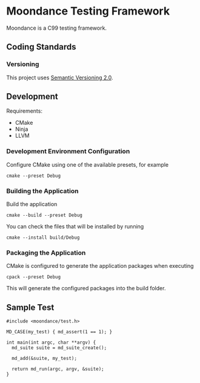# Moondance Testing Framework

Moondance is a C99 testing framework.

## Coding Standards

### Versioning

This project uses [Semantic Versioning 2.0](https://semver.org/spec/v2.0.0.html).

## Development

Requirements:

* CMake
* Ninja
* LLVM

### Development Environment Configuration

Configure CMake using one of the available presets, for example

```
cmake --preset Debug
```

### Building the Application

Build the application

```
cmake --build --preset Debug
```

You can check the files that will be installed by running

```
cmake --install build/Debug
```

### Packaging the Application

CMake is configured to generate the application packages when executing

```
cpack --preset Debug
```

This will generate the configured packages into the build folder.

## Sample Test

```
#include <moondance/test.h>

MD_CASE(my_test) { md_assert(1 == 1); }

int main(int argc, char **argv) {
  md_suite suite = md_suite_create();

  md_add(&suite, my_test);

  return md_run(argc, argv, &suite);
}
```
